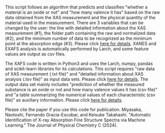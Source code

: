 This script follows an algorithm that predicts and classifies "whether a material is an oxide or not" and "how many valence it has" based on the raw data obtained from the XAS measurement and the physical quantity of the material used in the measurement.
There are 3 variables that can be changed by the user: the line with detailed information about the XAS measurement (#1), the folder path containing the raw and normalized data (#2), and the minimum number of data to be recognized as the minimum point at the absorption edge (#3).
Please click [here for details](/World/SampleData/Code_for_Linux.py). 
XANES and EXAFS analysis is automatically performed by Larch, and some feature values are output as csv files.

The XAFS code is written in Python3 and uses the Larch, numpy, pandas and scikit-learn libraries for its calculations. 
This script requires "raw data of XAS measurement (.txt file)" and "detailed information about XAS analysis (.tsv file)" as input data sets. 
Please click [here for details](/World/02-1_Required_files.md). 
The output data set mainly includes "prediction of whether the measured substance is an oxide or not and how many valence values it has (csv file)" and "a table summarizing the numerical values of each characteristic (csv file)" as auxiliary information. 
Please click [here for details](/World/SampleData/Output_Example.md). 

Please cite the paper if you use this code for publication.
Miyasaka, Naotoshi, Fernando Gracia-Escobar, and Keisuke Takahashi. "Automatic Identification of X-ray Absorption Fine Structure Spectra via Machine Learning." The Journal of Physical Chemistry C (2024).
